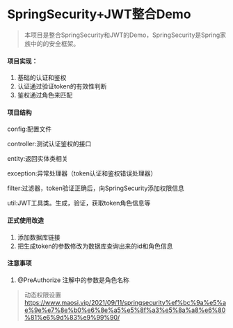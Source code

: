 # SpringSecurity+JWT整合Demo

> 本项目是整合SpringSecurity和JWT的Demo，SpringSecurity是Spring家族中的的安全框架。

#### 项目实现：
1. 基础的认证和鉴权
2. 认证通过验证token的有效性判断
3. 鉴权通过角色来匹配

#### 项目结构
config:配置文件

controller:测试认证鉴权的接口

entity:返回实体类相关

exception:异常处理器（token认证和鉴权错误处理器）

filter:过滤器，token验证正确后，向SpringSecurity添加权限信息

util:JWT工具类。生成，验证，获取token角色信息等

#### 正式使用改造
1. 添加数据库链接
2. 把生成token的参数修改为数据库查询出来的id和角色信息


#### 注意事项
1. @PreAuthorize 注解中的参数是角色名称
> 动态权限设置
> https://www.maosi.vip/2021/09/11/springsecurity%ef%bc%9a%e5%ae%9e%e7%8e%b0%e6%8e%a5%e5%8f%a3%e5%8a%a8%e6%80%81%e6%9d%83%e9%99%90/
